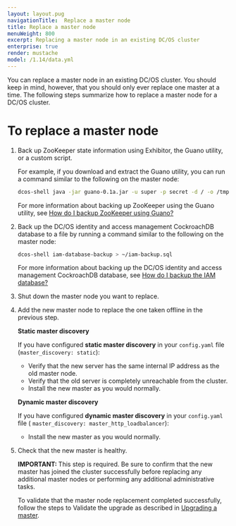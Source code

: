 ```yaml
---
layout: layout.pug
navigationTitle:  Replace a master node
title: Replace a master node
menuWeight: 800
excerpt: Replacing a master node in an existing DC/OS cluster
enterprise: true
render: mustache
model: /1.14/data.yml
---
```

You can replace a master node in an existing DC/OS cluster. You should keep in mind, however, that you should only ever replace one master at a time. The following steps summarize how to replace a master node for a DC/OS cluster.

# To replace a master node
1. Back up ZooKeeper state information using Exhibitor, the Guano utility, or a custom script.

    For example, if you download and extract the Guano utility, you can run a command similar to the following on the master node:

    ```bash
    dcos-shell java -jar guano-0.1a.jar -u super -p secret -d / -o /tmp/mesos-zk-backup -s $ZKHOST:2181 && tar -zcvf zkstate.tar.gz /tmp/mesos-zk-backup/
    ```

    For more information about backing up ZooKeeper using the Guano utility, see [How do I backup ZooKeeper using Guano?](/mesosphere/dcos/1.14/installing/installation-faq/#zk-backup)

1. Back up the DC/OS identity and access management CockroachDB database to a file by running a command similar to the following on the master node:

    ```bash
    dcos-shell iam-database-backup > ~/iam-backup.sql
    ```

    For more information about backing up the DC/OS identity and access management CockroachDB database, see [How do I backup the IAM database?](/mesosphere/dcos/1.14/installing/installation-faq/#iam-backup)

1. Shut down the master node you want to replace.

1. Add the new master node to replace the one taken offline in the previous step.

    **Static master discovery**

    If you have configured **static master discovery** in your `config.yaml` file (`master_discovery: static`):
    - Verify that the new server has the same internal IP address as the old master node.
    - Verify that the old server is completely unreachable from the cluster.
    - Install the new master as you would normally.
    
    **Dynamic master discovery**

    If you have configured **dynamic master discovery** in your `config.yaml` file ( `master_discovery: master_http_loadbalancer`):
    - Install the new master as you would normally.

1. Check that the new master is healthy.

    <p class="message--important"><strong>IMPORTANT: </strong>This step is required. Be sure to confirm that the new master has joined the cluster successfully before replacing any additional master nodes or performing any additional administrative tasks.</p>
    
    To validate that the master node replacement completed successfully, follow the steps to Validate the upgrade as described in [Upgrading a master](/mesosphere/dcos/1.14/installing/production/upgrading/#dcos-masters).
